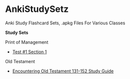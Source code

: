 # AnkiStudySetz
Anki Study Flashcard Sets, .apkg Files For Various Classes

**Study Sets**

Print of Management
- [Test #1 Section 1](https://github.com/UnixPhonez/AnkiStudySetz/blob/main/Print_of_Management_Test_1_Section_1_Study_Guide-20220222110252.apkg)

Old Testament
- [Encountering Old Testament 131-152 Study Guide](https://github.com/UnixPhonez/AnkiStudySetz/blob/main/Old_Testament_Encountering_Old_Testament_131_152_Study_Guide-20220222112405.apkg)
